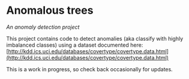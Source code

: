 # Anomalous trees
_An anomaly detection project_

This project contains code to detect anomalies (aka classify with highly imbalanced classes) using a dataset documented here: [http://kdd.ics.uci.edu/databases/covertype/covertype.data.html](http://kdd.ics.uci.edu/databases/covertype/covertype.data.html)

This is a work in progress, so check back occasionally for updates.

